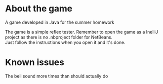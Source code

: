 # About the game

A game developed in Java for the summer homework

The game is a simple reflex tester.
Remember to open the game as a InelliJ project as there is no .nbproject folder for NetBeans.\
Just follow the instructions when you open it and it's done.

# Known issues

The bell sound more times than should actually do
